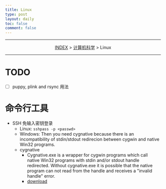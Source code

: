 ```yaml
---
title: Linux
type: post
layout: daily
toc: false
comment: false
---
```

---
<span><center>[INDEX](/gknows/index) > [计算机科学](/gknows/计算机科学) > Linux</center></span>

---
# TODO
- [ ] puppy, plink and rsync 用法

# 命令行工具
- SSH 免输入密钥登录
  - Linux: `sshpass -p <passwd>`
  - Windows: Then you need cygnative because there is an incompatibility of stdin/stdout redirecion between cygwin and native Win32 programs.
  - cygnative
    - Cygnative.exe is a wrapper for cygwin programs which call native Win32 programs with stdin and/or stdout handle redirected. Without cygnative.exe it is possible that the native program can not read from the handle and receives a "invalid handle" error.
    - [download](http://diario.beerensalat.info/2009/08/18/new_cygnative_version_1_2_for_rsync_plink.html)
